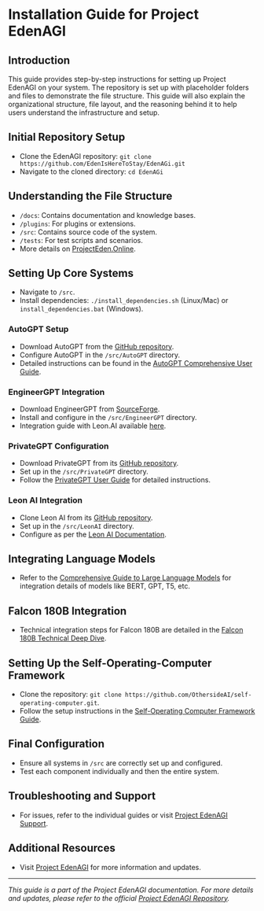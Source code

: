 # Installation Guide for Project EdenAGI

## Introduction
This guide provides step-by-step instructions for setting up Project EdenAGI on your system. The repository is set up with placeholder folders and files to demonstrate the file structure. This guide will also explain the organizational structure, file layout, and the reasoning behind it to help users understand the infrastructure and setup.

## Initial Repository Setup
- Clone the EdenAGI repository: `git clone https://github.com/EdenIsHereToStay/EdenAGi.git`
- Navigate to the cloned directory: `cd EdenAGi`

## Understanding the File Structure
- `/docs`: Contains documentation and knowledge bases.
- `/plugins`: For plugins or extensions.
- `/src`: Contains source code of the system.
- `/tests`: For test scripts and scenarios.
- More details on [ProjectEden.Online](https://www.projecteden.online/).

## Setting Up Core Systems
- Navigate to `/src`.
- Install dependencies: `./install_dependencies.sh` (Linux/Mac) or `install_dependencies.bat` (Windows).

### AutoGPT Setup
- Download AutoGPT from the [GitHub repository](https://github.com/link-to-auto-gpt).
- Configure AutoGPT in the `/src/AutoGPT` directory.
- Detailed instructions can be found in the [AutoGPT Comprehensive User Guide](https://link-to-auto-gpt-guide).

### EngineerGPT Integration
- Download EngineerGPT from [SourceForge](https://sourceforge.net/projects/engineergpt/).
- Install and configure in the `/src/EngineerGPT` directory.
- Integration guide with Leon.AI available [here](https://link-to-engineergpt-guide).

### PrivateGPT Configuration
- Download PrivateGPT from its [GitHub repository](https://github.com/link-to-privategpt).
- Set up in the `/src/PrivateGPT` directory.
- Follow the [PrivateGPT User Guide](https://link-to-privategpt-guide) for detailed instructions.

### Leon AI Integration
- Clone Leon AI from its [GitHub repository](https://github.com/leon-ai/leon).
- Set up in the `/src/LeonAI` directory.
- Configure as per the [Leon AI Documentation](https://docs.getleon.ai/).

## Integrating Language Models
- Refer to the [Comprehensive Guide to Large Language Models](https://link-to-language-models-guide) for integration details of models like BERT, GPT, T5, etc.

## Falcon 180B Integration
- Technical integration steps for Falcon 180B are detailed in the [Falcon 180B Technical Deep Dive](https://link-to-falcon-180b-integration).

## Setting Up the Self-Operating-Computer Framework
- Clone the repository: `git clone https://github.com/OthersideAI/self-operating-computer.git`.
- Follow the setup instructions in the [Self-Operating Computer Framework Guide](https://link-to-self-operating-computer-guide).

## Final Configuration
- Ensure all systems in `/src` are correctly set up and configured.
- Test each component individually and then the entire system.

## Troubleshooting and Support
- For issues, refer to the individual guides or visit [Project EdenAGI Support](https://www.projecteden.online/support).

## Additional Resources
- Visit [Project EdenAGI](https://www.projecteden.online/) for more information and updates.

---

_This guide is a part of the Project EdenAGI documentation. For more details and updates, please refer to the official [Project EdenAGI Repository](https://github.com/EdenIsHereToStay/EdenAGi)._ 

